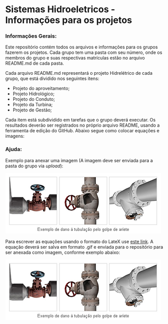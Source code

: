 # Sistemas Hidroeletricos - Informações para os projetos

### Informações Gerais:
Este repositório contém todos os arquivos e informações para os grupos fazerem os projetos. Cada grupo tem uma pasta com seu número, onde os membros do grupo e suas respectivas matrículas estão no arquivo README.md de cada pasta. 

Cada arquivo README.md representará o projeto Hidrelétrico de cada grupo, que está dividido nos seguintes itens:
- Projeto do aproveitamento;
- Projeto Hidrológico;
- Projeto do Conduto;
- Projeto da Turbina;
- Projeto de Gestão;

Cada item está subdividido em tarefas que o grupo deverá executar. Os resultados deverão ser registrados no próprio arquivo README, usando a ferramenta de edição do GitHub. Abaixo segue como colocar equações e imagens:

### Ajuda:

Exemplo para anexar uma imagem (A imagem deve ser enviada para a pasta do grupo via *upload*):

![Teste de legenda de imagem](0902wh_zu3_BR.jpg)


Para escrever as equações usando o formato do LateX use [este link](https://www.codecogs.com/latex/eqneditor.php). A equação deverá ser salva em formato .gif e enviada para o repositório para ser anexada como imagem, conforme exemplo abaixo:

![Teste de legenda de imagem 2](0902wh_zu3_BR.jpg)




